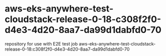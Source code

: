 # aws-eks-anywhere-test-cloudstack-release-0-18-c308f2f0-d4e3-4d20-8aa7-da99d1dabfd0-70
repository for use with E2E test job aws-eks-anywhere-test-cloudstack-release-0-18:c308f2f0-d4e3-4d20-8aa7-da99d1dabfd0-70
